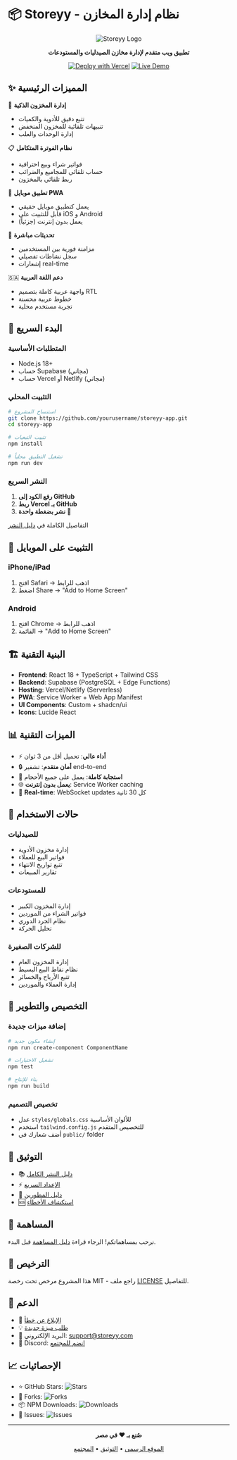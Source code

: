 # 📦 Storeyy - نظام إدارة المخازن

<div align="center">

![Storeyy Logo](https://via.placeholder.com/200x100/3b82f6/ffffff?text=Storeyy)

**تطبيق ويب متقدم لإدارة مخازن الصيدليات والمستودعات**

[![Deploy with Vercel](https://vercel.com/button)](https://vercel.com/new/clone?repository-url=https://github.com/yourusername/storeyy-app)
[![Live Demo](https://img.shields.io/badge/Demo-Live-brightgreen)](https://storeyy-app.vercel.app)

</div>

## ✨ المميزات الرئيسية

🏪 **إدارة المخزون الذكية**
- تتبع دقيق للأدوية والكميات
- تنبيهات تلقائية للمخزون المنخفض
- إدارة الوحدات والعلب

📋 **نظام الفوترة المتكامل**
- فواتير شراء وبيع احترافية
- حساب تلقائي للمجاميع والضرائب
- ربط تلقائي بالمخزون

📱 **تطبيق موبايل PWA**
- يعمل كتطبيق موبايل حقيقي
- قابل للتثبيت على iOS و Android
- يعمل بدون إنترنت (جزئياً)

🔄 **تحديثات مباشرة**
- مزامنة فورية بين المستخدمين
- سجل نشاطات تفصيلي
- إشعارات real-time

🇸🇦 **دعم اللغة العربية**
- واجهة عربية كاملة بتصميم RTL
- خطوط عربية محسنة
- تجربة مستخدم محلية

## 🚀 البدء السريع

### المتطلبات الأساسية
- Node.js 18+ 
- حساب Supabase (مجاني)
- حساب Vercel أو Netlify (مجاني)

### التثبيت المحلي

```bash
# استنساخ المشروع
git clone https://github.com/yourusername/storeyy-app.git
cd storeyy-app

# تثبيت التبعيات
npm install

# تشغيل التطبيق محلياً
npm run dev
```

### النشر السريع

1. **رفع الكود إلى GitHub**
2. **ربط Vercel بـ GitHub** 
3. **نشر بضغطة واحدة** 🚀

التفاصيل الكاملة في [دليل النشر](./DEPLOYMENT_GUIDE.md)

## 📱 التثبيت على الموبايل

### iPhone/iPad
1. افتح Safari → اذهب للرابط
2. اضغط Share → "Add to Home Screen"

### Android  
1. افتح Chrome → اذهب للرابط
2. القائمة → "Add to Home Screen"

## 🏗️ البنية التقنية

- **Frontend**: React 18 + TypeScript + Tailwind CSS
- **Backend**: Supabase (PostgreSQL + Edge Functions)
- **Hosting**: Vercel/Netlify (Serverless)
- **PWA**: Service Worker + Web App Manifest
- **UI Components**: Custom + shadcn/ui
- **Icons**: Lucide React

## 📊 الميزات التقنية

- ⚡ **أداء عالي**: تحميل أقل من 3 ثوان
- 🔒 **أمان متقدم**: تشفير end-to-end
- 📱 **استجابة كاملة**: يعمل على جميع الأحجام
- 🌐 **يعمل بدون إنترنت**: Service Worker caching
- 🔄 **Real-time**: WebSocket updates كل 30 ثانية

## 🎯 حالات الاستخدام

### للصيدليات
- إدارة مخزون الأدوية
- فواتير البيع للعملاء
- تتبع تواريخ الانتهاء
- تقارير المبيعات

### للمستودعات
- إدارة المخزون الكبير
- فواتير الشراء من الموردين
- نظام الجرد الدوري
- تحليل الحركة

### للشركات الصغيرة
- إدارة المخزون العام
- نظام نقاط البيع البسيط
- تتبع الأرباح والخسائر
- إدارة العملاء والموردين

## 🔧 التخصيص والتطوير

### إضافة ميزات جديدة
```bash
# إنشاء مكون جديد
npm run create-component ComponentName

# تشغيل الاختبارات
npm test

# بناء للإنتاج
npm run build
```

### تخصيص التصميم
- عدل `styles/globals.css` للألوان الأساسية
- استخدم `tailwind.config.js` للتخصيص المتقدم
- أضف شعارك في `public/` folder

## 📄 التوثيق

- 📚 [دليل النشر الكامل](./DEPLOYMENT_GUIDE.md)
- ⚡ [الإعداد السريع](./QUICK_SETUP.md)
- 🔧 [دليل المطورين](./DEVELOPER_GUIDE.md)
- 🆘 [استكشاف الأخطاء](./TROUBLESHOOTING.md)

## 🤝 المساهمة

نرحب بمساهماتكم! الرجاء قراءة [دليل المساهمة](./CONTRIBUTING.md) قبل البدء.

## 📝 الترخيص

هذا المشروع مرخص تحت رخصة MIT - راجع ملف [LICENSE](./LICENSE) للتفاصيل.

## 🌟 الدعم

- 🐛 [الإبلاغ عن خطأ](https://github.com/yourusername/storeyy-app/issues)
- 💡 [طلب ميزة جديدة](https://github.com/yourusername/storeyy-app/issues)
- 📧 البريد الإلكتروني: support@storeyy.com
- 💬 Discord: [انضم للمجتمع](https://discord.gg/storeyy)

## 📈 الإحصائيات

- ⭐ GitHub Stars: ![Stars](https://img.shields.io/github/stars/yourusername/storeyy-app)
- 🍴 Forks: ![Forks](https://img.shields.io/github/forks/yourusername/storeyy-app)
- 📦 NPM Downloads: ![Downloads](https://img.shields.io/npm/dt/storeyy-app)
- 🐛 Issues: ![Issues](https://img.shields.io/github/issues/yourusername/storeyy-app)

---

<div align="center">

**صُنع بـ ❤️ في مصر**

[الموقع الرسمي](https://storeyy.com) • [التوثيق](https://docs.storeyy.com) • [المجتمع](https://community.storeyy.com)

</div>